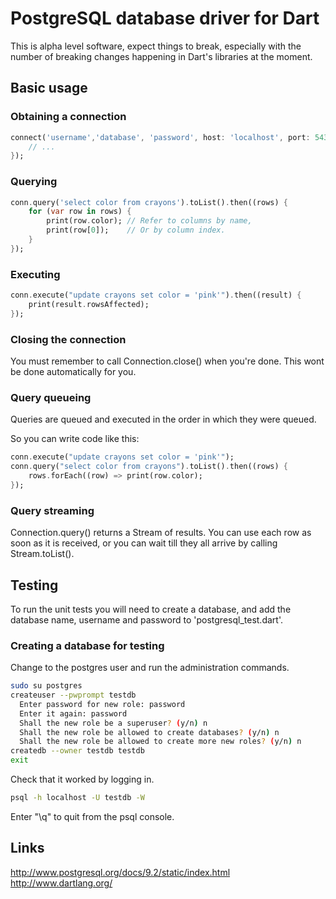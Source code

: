 # PostgreSQL database driver for Dart

This is alpha level software, expect things to break, especially with the
number of breaking changes happening in Dart's libraries at the moment.

## Basic usage

### Obtaining a connection

```dart
connect('username','database', 'password', host: 'localhost', port: 5432).then((conn) {
	// ...
});
```

### Querying

```dart
conn.query('select color from crayons').toList().then((rows) {
	for (var row in rows) {
		print(row.color); // Refer to columns by name,
		print(row[0]);    // Or by column index.
	}
});
```

### Executing

```dart
conn.execute("update crayons set color = 'pink'").then((result) {
	print(result.rowsAffected);
});
```

### Closing the connection

You must remember to call Connection.close() when you're done. This wont be
done automatically for you.

### Query queueing

Queries are queued and executed in the order in which they were queued.

So you can write code like this:

```dart
conn.execute("update crayons set color = 'pink'");
conn.query("select color from crayons").toList().then((rows) {
	rows.forEach((row) => print(row.color); 
});
```

### Query streaming

Connection.query() returns a Stream of results. You can use each row as soon as
it is received, or you can wait till they all arrive by calling Stream.toList().


## Testing

To run the unit tests you will need to create a database, and add the database
name, username and password to 'postgresql_test.dart'.

### Creating a database for testing

Change to the postgres user and run the administration commands.
```bash
sudo su postgres
createuser --pwprompt testdb
  Enter password for new role: password
  Enter it again: password
  Shall the new role be a superuser? (y/n) n
  Shall the new role be allowed to create databases? (y/n) n
  Shall the new role be allowed to create more new roles? (y/n) n
createdb --owner testdb testdb
exit
```

Check that it worked by logging in.
```bash
psql -h localhost -U testdb -W
```

Enter "\q" to quit from the psql console.

## Links

http://www.postgresql.org/docs/9.2/static/index.html
http://www.dartlang.org/
